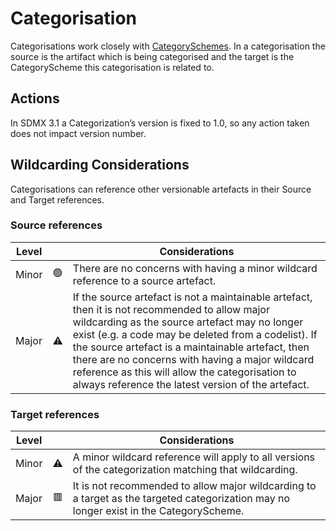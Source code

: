 # Categorisation

Categorisations work closely with [CategorySchemes](./CategoryScheme.md). In a categorisation the source is the artifact which is being categorised and the target is the CategoryScheme this categorisation is related to.

## Actions

In SDMX 3.1 a Categorization’s version is fixed to 1.0, so any action taken does not impact version number.

## Wildcarding Considerations

Categorisations can reference other versionable artefacts in their Source and Target references.

### Source references

| Level |    | Considerations|
|-------|:--:|---------------|
| Minor | 🟢 | There are no concerns with having a minor wildcard reference to a source artefact. |  
| Major | ⚠️ | If the source artefact is not a maintainable artefact, then it is not recommended to allow major wildcarding as the source artefact may no longer exist (e.g. a code may be deleted from a codelist). If the source artefact is a maintainable artefact, then there are no concerns with having a major wildcard reference as this will allow the categorisation to always reference the latest version of the artefact. |  

### Target references

| Level |    | Considerations|
|-------|:--:|---------------|
| Minor | ⚠️ | A minor wildcard reference will apply to all versions of the categorization matching that wildcarding. |  
| Major | 🟥 | It is not recommended to allow major wildcarding to a target as the targeted categorization may no longer exist in the CategoryScheme. |
